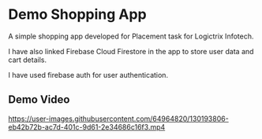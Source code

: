 # Demo Shopping App

A simple shopping app developed for Placement task for Logictrix Infotech. 

I have also linked Firebase Cloud Firestore in the app to store user data and cart details. 

I have used firebase auth for user authentication.

## Demo Video 


https://user-images.githubusercontent.com/64964820/130193806-eb42b72b-ac7d-401c-9d61-2e34686c16f3.mp4



